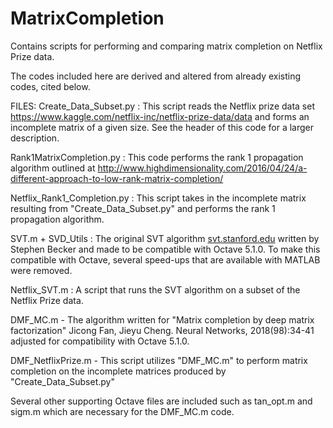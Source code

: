 # MatrixCompletion
Contains scripts for performing and comparing matrix completion on Netflix Prize data.

The codes included here are derived and altered from already existing codes, cited below.

FILES:
Create_Data_Subset.py : This script reads the Netflix prize data set https://www.kaggle.com/netflix-inc/netflix-prize-data/data and forms an incomplete matrix of a given size.  See the header of this code for a larger description. 

Rank1MatrixCompletion.py : This code performs the rank 1 propagation algorithm outlined at http://www.highdimensionality.com/2016/04/24/a-different-approach-to-low-rank-matrix-completion/

Netflix_Rank1_Completion.py : This script takes in the incomplete matrix resulting from "Create_Data_Subset.py" and performs the rank 1 propagation algorithm.

SVT.m + SVD_Utils : The original SVT algorithm [svt.stanford.edu](http://svt.stanford.edu) written by Stephen Becker and made to be compatible with Octave 5.1.0.  To make this compatible with Octave, several speed-ups that are available with MATLAB were removed. 

Netflix_SVT.m : A script that runs the SVT algorithm on a subset of the Netflix Prize data.

DMF_MC.m - The algorithm written for "Matrix completion by deep matrix factorization" Jicong Fan, Jieyu Cheng. Neural Networks, 2018(98):34-41 adjusted for compatibility with Octave 5.1.0.

DMF_NetflixPrize.m - This script utilizes "DMF_MC.m" to perform matrix completion on the incomplete matrices produced by "Create_Data_Subset.py"

Several other supporting Octave files are included such as tan_opt.m and sigm.m which are necessary for the DMF_MC.m code.
